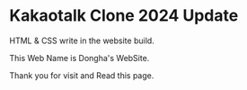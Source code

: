 # Kakaotalk Clone 2024 Update

HTML & CSS write in the website build.

This Web Name is Dongha's WebSite.

Thank you for visit and Read this page.